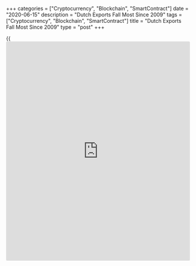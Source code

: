 +++
categories = ["Cryptocurrency", "Blockchain", "SmartContract"]
date = "2020-06-15"
description = "Dutch Exports Fall Most Since 2009"
tags = ["Cryptocurrency", "Blockchain", "SmartContract"]
title = "Dutch Exports Fall Most Since 2009"
type = "post"
+++

{{<iframe id="large-banner" src="https://www.bounty.group/#slide=24.0" width="100%" height="600" scrolling="no" style="border: 0px solid rgb(216, 221, 230); border-radius: 3px;">}}

Dutch exports declined the most since mid-2009 and imports fell for the
third month in a row, figures from the statistical office CBS showed on
Monday.

Merchandise exports fell 11.2 percent year-on-year in April, following a
4.5 percent decrease in March. This was the biggest contraction since
June 2009.

In April, exports of transport and machine decreased and conditions for
exports were less favorable mainly due to the sharp contraction of
German industrial production, the agency said.

Imports decreased 8.0 percent annually in April, following a 3.6 percent
fall in the prior month. This was the largest decline since October
2009.

For comments and feedback [contact](https://www.playgroundfx.com/contact/): editorial@rtt[news](https://www.letsplayfx.com/blog/forex-news-website/).com

[Economic News][1]

 **What parts of the world are seeing the best (and worst) economic
performances lately? Click[here][2] to check out our [Econ Scorecard][2]
and find out! See up-to-the-moment [ranking](https://www.playgroundfx.com/blog/crypto-exchange-ranking/)s for the best and worst
performers in [GDP][3], [unemployment rate][4], [inflation][5] and much
more.**

   1. www.rtt[news](https://www.letsplayfx.com/blog/forex-news-website/).com/Content/EconomicNews.aspx
   2. www.rtt[news](https://www.letsplayfx.com/blog/forex-news-website/).com/economic-scorecard/world-rank/retail-sales/highest-performance.aspx
   3. www.rtt[news](https://www.letsplayfx.com/blog/forex-news-website/).com/economic-scorecard/world-rank/GDP/highest-performance.aspx
   4. www.rtt[news](https://www.letsplayfx.com/blog/forex-news-website/).com/economic-scorecard/world-rank/unemployment-rate/lowest-performance.aspx
   5. www.rtt[news](https://www.letsplayfx.com/blog/forex-news-website/).com/economic-scorecard/world-rank/CPI/highest-performance.aspx